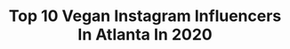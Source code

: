 ---
title: Top 10 Vegan Instagram Influencers In Atlanta In 2020
description: >-
  Find top vegan Instagram influencers in Atlanta in 2020. Most popular hashtags: #atlanta #vegan #explore #foodie.
platform: Instagram
profiles:
  - username: "anicholebeauty"
    fullname: >-
      𝔸. ℕ𝕚𝕔𝕙𝕠𝕝𝕖 𝔹𝕖𝕒𝕦𝕥𝕪
    location: "United States"
    followers: 7612
    engagement: 666
    commentsToLikes: 0.103427
    id: ck1363sqc4mks0i19h00ewkw5
    verified: false
    hashtags: "#cutebabies, #healthydiet, #nailtech, #2020"
  - username: "koreanfusion"
    fullname: >-
      Seung Hee Lee
    location: "United States"
    followers: 35425
    engagement: 176
    commentsToLikes: 0.055609
    id: ck5hox9k2qed50i11qs7t3bor
    verified: false
    hashtags: "#artisanal, #spicypork, #strawberries, #homecooking"
  - username: "chef_thomas96"
    fullname: >-
      Chef Thomas
    location: "United States"
    followers: 32524
    engagement: 61
    commentsToLikes: 0.092666
    id: ck14iclpheqwv0i19r4qpxrke
    verified: false
    hashtags: "#lakewylie, #love, #stayhome, #tagafriend"
  - username: "savoryspin"
    fullname: >-
      Shashi | Food Blogger
    location: "United States"
    followers: 28231
    engagement: 77
    commentsToLikes: 0.058956
    id: ck55k2k70yb2a0i11x5tzd3y9
    verified: false
    hashtags: "#georgiagrinders, #paleoeaster, #adifferentbreed, #easydrinks"
  - username: "theallvegan"
    fullname: >-
      🌿 The All Vegan
    location: "United States"
    followers: 35435
    engagement: 225
    commentsToLikes: 0.027008
    id: ck136ir976oqj0i19dpmu6crx
    verified: false
    hashtags: "#vegansofny, #veganpastry, #veganman, #vegansnack"
  - username: "healthyvegancommunity"
    fullname: >-
      HEALTHY VEGAN COMMUNITY
    location: "United States"
    followers: 184538
    engagement: 109
    commentsToLikes: 0.015962
    id: ck5q7rf2e2s9b0i1140of1uox
    verified: false
    hashtags: "#healthyrecipes, #veganfitness, #macncheese, #bourguignon"
  - username: "healthyvegancuisine"
    fullname: >-
      HEALTHY VEGAN CUISINE
    location: "United States"
    followers: 297881
    engagement: 70
    commentsToLikes: 0.015635
    id: ck5q7rdj92s3n0i1168pa5rn2
    verified: false
    hashtags: "#veganheroes, #easydinner, #whatveganscook, #pastalover"
  - username: "ufwjho"
    fullname: >-
      Jhoanna
    location: "United States"
    followers: 80913
    engagement: 1965
    commentsToLikes: 0.015439
    id: ckap1ewwcub0a0i78u1mqjgfi
    verified: false
    hashtags: "#stayathomewithplt, #dollskill, #tbt"
  - username: "chefnikkiinthemix"
    fullname: >-
      Nikki
    location: "United States"
    followers: 47622
    engagement: 419
    commentsToLikes: 0.083364
    id: ck5cbyv1pgevq0i11bz1bp1ow
    verified: false
    hashtags: "#explore, #blackfamily, #newmom, #veganbreakfast"
  - username: "madelynneross"
    fullname: >-
      Madelynne Ross
    location: "United States"
    followers: 19210
    engagement: 345
    commentsToLikes: 0.040259
    id: ck6u82hutp2270j71n69zrycc
    verified: false
    hashtags: "#ootd, #midtownatlanta, #denmanbrush, #stressrelief"
---